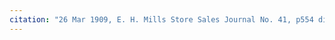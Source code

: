 ```yaml
---
citation: "26 Mar 1909, E. H. Mills Store Sales Journal No. 41, p554 digital photograph of book owned by Brooktondale collector."
---
```

